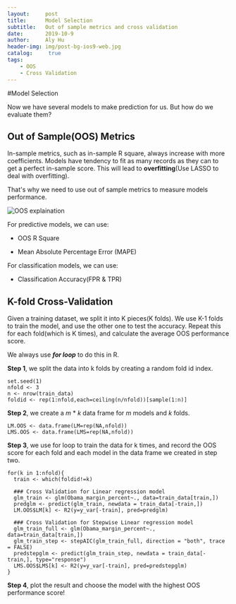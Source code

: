 ```yaml
---
layout:     post
title:      Model Selection
subtitle:   Out of sample metrics and cross validation
date:       2019-10-9
author:     Aly Hu
header-img: img/post-bg-ios9-web.jpg
catalog: 	 true
tags:
    - OOS
    - Cross Validation
---
```


#Model Selection

Now we have several models to make prediction for us. But how do we evaluate them? 


## Out of Sample(OOS) Metrics

In-sample metrics, such as in-sample R square, always increase with more coefficients. Models have tendency to fit as many records as they can to get a perfect in-sample score. This will lead to **overfitting**(Use LASSO to deal with overfitting). 

That's why we need to use out of sample metrics to measure models performance. 

![OOS explaination](https://tva1.sinaimg.cn/large/006y8mN6ly1g7swgskevgj30ht06bjs5.jpg)

For predictive models, we can use:

* OOS R Square

* Mean Absolute Percentage Error (MAPE)

For classification models, we can use:

* Classification Accuracy(FPR & TPR)

## K-fold Cross-Validation

Given a training dataset, we split it into K pieces(K folds). We use K-1 folds to train the model, and use the other one to test the accuracy. Repeat this for each fold(which is K times), and calculate the average OOS performance score.

We always use ***for loop*** to do this in R.

**Step 1**, we split the data into k folds by creating a random fold id index.

```
set.seed(1)
nfold <- 3
n <- nrow(train_data)
foldid <- rep(1:nfold,each=ceiling(n/nfold))[sample(1:n)]
```
**Step 2**, we create a *m* * *k* data frame for *m* models and *k* folds.

```
LM.OOS <- data.frame(LM=rep(NA,nfold)) 
LMS.OOS <- data.frame(LMS=rep(NA,nfold))
```

**Step 3**, we use for loop to train the data for k times, and record the OOS score for each fold and each model in the data frame we created in step two.

```
for(k in 1:nfold){ 
  train <- which(foldid!=k)
  
  ### Cross Validation for Linear regression model
  glm_train <- glm(Obama_margin_percent~., data=train_data[train,])
  predglm <- predict(glm_train, newdata = train_data[-train,])
  LM.OOS$LM[k] <- R2(y=y_var[-train], pred=predglm)
  
  ### Cross Validation for Stepwise Linear regression model
  glm_train_full <- glm(Obama_margin_percent~., data=train_data[train,])
  glm_train_step <- stepAIC(glm_train_full, direction = "both", trace = FALSE)
  predstepglm <- predict(glm_train_step, newdata = train_data[-train,], type="response")
  LMS.OOS$LMS[k] <- R2(y=y_var[-train], pred=predstepglm)
}
```

**Step 4**, plot the result and choose the model with the highest OOS performance score!



